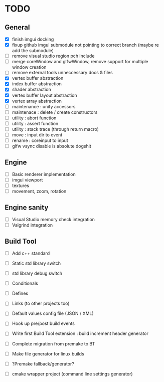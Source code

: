 # TODO

## General
- [x] finish imgui docking
- [x] fixup github imgui submodule not pointing to correct branch (maybe re add the submodule)
- [ ] remove visual studio region pch include
- [ ] merge coreWindow and glfwWindow, remove support for multiple window creation
- [ ] remove external tools unneccessary docs & files
- [x] vertex buffer abstraction
- [x] index buffer abstraction
- [x] shader abstraction
- [x] vertex buffer layout abstraction
- [x] vertex array abstraction
- [ ] maintenance : unify accessors
- [ ] maintenace : delete / create constructors
- [ ] utility : abort function
- [ ] utility : assert function
- [ ] utility : stack trace (through return macro)
- [ ] move : input dir to event
- [ ] rename : coreinput to input
- [ ] glfw vsync disable is absolute dogshit

## Engine
- [ ] Basic renderer implementation
- [ ] imgui viewport
- [ ] textures
- [ ] movement, zoom, rotation

## Engine sanity
- [ ] Visual Studio memory check integration
- [ ] Valgrind integration

## Build Tool
- [ ] Add c++ standard
- [ ] Static std library switch
- [ ] std library debug switch
- [ ] Conditionals
- [ ] Defines
- [ ] Links (to other projects too)
- [ ] Default values config file (JSON / XML)
- [ ] Hook up pre/post build events
- [ ] Write first Build Tool extension : build increment header generator
- [ ] Complete migration from premake to BT
- [ ] Make file generator for linux builds
- [ ] ?Premake fallback/generator?
- [ ] cmake wrapper project (command line settings generator)


